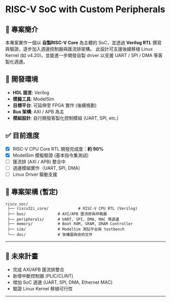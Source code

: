 # RISC-V SoC with Custom Peripherals

## 📌 專案簡介

本專案實作一個以 **自製RISC-V Core** 為主體的 SoC，並透過 **Verilog RTL** 撰寫與驗證，逐步加入週邊控制器與匯流排架構。
此設計可支援後續移植 Linux Kernel (如 v4.20)，並能進一步開發自製 driver 以支援 UART / SPI / DMA 等客製化週邊。

## 🔧 開發環境

* **HDL 語言**: Verilog
* **模擬工具**: ModelSim
* **目標平台**: 可延伸至 FPGA 實作 (後續規劃)
* **Bus 架構**: AXI / APB 為主
* **模組設計**: 自行開發客製化控制模組 (UART, SPI, etc.)

## ✅ 目前進度

* [x] RISC-V CPU Core RTL 開發完成度：**約 90%**
* [x] ModelSim 模擬驗證 (基本指令集測試)
* [ ] 匯流排 (AXI / APB) 整合中
* [ ] 週邊模組實作（UART, SPI, DMA）
* [ ] Linux Driver 驅動支援

## 📂 專案架構 (暫定)

```
riscv_soc/
 ├── riscv32i_core/             # RISC-V CPU RTL (Verilog)
 ├── bus/              # AXI/APB 匯流排與仲裁器
 ├── peripherals/      # UART, SPI, DMA, MAC 等週邊
 ├── memory/           # Boot ROM, SRAM, DRAM Controller
 ├── sim/              # ModelSim 測試平台與 testbench
 └── doc/              # 架構圖與技術文件
```



---

## 🎯 未來計畫

* 完成 AXI/APB 匯流排整合
* 新增中斷控制器 (PLIC/CLINT)
* 增加 SoC 週邊 (UART, SPI, DMA, Ethernet MAC)
* 驗證 Linux Kernel 移植可行性

---



